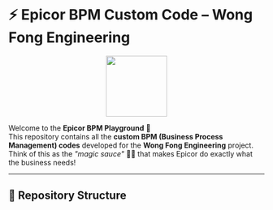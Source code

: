 # ⚡ Epicor BPM Custom Code – Wong Fong Engineering

<p align="center">
  <img src="https://img.icons8.com/fluency/256/source-code.png" width="120"/>
</p>

Welcome to the **Epicor BPM Playground** 🎢  
This repository contains all the **custom BPM (Business Process Management) codes** developed for the **Wong Fong Engineering** project.  
Think of this as the *"magic sauce"* 🧙‍♂️ that makes Epicor do exactly what the business needs!

---

## 📂 Repository Structure

